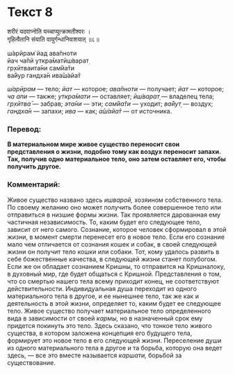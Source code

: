 # Текст 8

शरीरं यदवाप्नोति यच्चाप्युत्क्रामतीश्वरः ।  
गृहित्वैतानि संयाति वायुर्गन्धानिवाशयात् ॥८॥

ш́арӣрам̇ йад ава̄пноти  
йач ча̄пй уткра̄матӣш́варат̣  
гр̣хӣтваита̄ни сам̇йа̄ти  
ва̄йур гандха̄н ива̄ш́айа̄т

_ш́арӣрам_ — тело; _йат_ — которое; _ава̄пноти_ — получает; _йат_ — которое; _ча апи_ — также; _уткра̄мати_ — оставляет; _ӣш́варат̣_ — владелец тела; _гр̣хӣтва̄_ — забрав; _эта̄ни_ — эти; _сам̇йа̄ти_ — уходит; _ва̄йут̣_ — воздух; _гандха̄н_ — запахи; _ива_ — как; _а̄ш́айа̄т_ — от источника.

### Перевод:

**В материальном мире живое существо переносит свои представления о жизни, подобно тому как воздух переносит запахи. Так, получив одно материальное тело, оно затем оставляет его, чтобы получить другое.**

### Комментарий:

Живое существо названо здесь _ишварой,_ хозяином собственного тела. По своему желанию оно может получить более совершенное тело или отправиться в низшие формы жизни. Так проявляется дарованная ему частичная независимость. То, каким будет его следующее тело, зависит от него самого. Сознание, которое человек сформировал в этой жизни, в момент смерти перенесет его в новое тело. Если его сознание мало чем отличается от сознания кошек и собак, в своей следующей жизни он получит тело кошки или собаки. Тот, кому удалось развить в себе божественные качества, в следующей жизни станет полубогом. Если же он обладает сознанием Кришны, то отправится на Кришналоку, в духовный мир, где будет общаться с Кришной. Представления о том, что со смертью нашего тела всему приходит конец, не соответствуют действительности. Индивидуальная душа переходит из одного материального тела в другое, и ее нынешнее тело, так же как и деятельность в этой жизни, определяет то, каким будет ее следующее тело. Живое существо получает материальное тело определенного вида в зависимости от своей _кармы,_ но в назначенный срок ему придется покинуть это тело. Здесь сказано, что тонкое тело живого существа, в котором заложена концепция его будущего тела, формирует это новое тело в его следующей жизни. Переселение души из одного материального тела в другое и та борьба, которую она ведет здесь, — все это вместе называется _каршати,_ борьбой за существование.